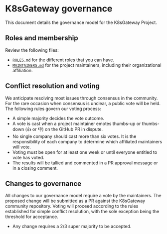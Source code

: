 # K8sGateway governance

This document details the governance model for the K8sGateway Project.

## Roles and membership


Review the following files:

- [`ROLES.md`](https://github.com/k8sgateway/community/blob/main/ROLES.md) for the different roles that you can have.
- [`MAINTAINERS.md`](https://github.com/k8sgateway/community/blob/main/MAINTAINERS.md) for the project maintainers, including their organizational affiliation.


## Conflict resolution and voting

We anticipate resolving most issues through consensus in the community. For the rare occasion when consensus is unclear, a public vote will be held. The following rules govern our voting process:

- A simple majority decides the vote outcome.
- A vote is cast when a project maintainer emotes thumbs-up or thumbs-down (👍 or 👎) on the GitHub PR in dispute.
- No single company should cast more than six votes. It is the responsibility of each company to determine which affiliated maintainers will vote.
- Voting must be open for at least one week or until everyone entitled to vote has voted.
- The results will be tallied and commented in a PR approval message or in a closing comment.

## Changes to governance

All changes to our governance model require a vote by the maintainers. The proposed change will be submitted as a PR against the K8sGateway community repository. Voting will proceed according to the rules established for simple conflict resolution, with the sole exception being the threshold for acceptance.

- Any change requires a 2/3 super majority to be accepted.

<!---
TODO: Enumerate what, precisely, constitutes a change in governance. I think it's clear editing this file, in any significant way, would count. Adjusting at least certain things wrt to the maintainer lifecycle also would likely constitute a governance change because this would directly impact who is, and is not, able to vote as well as who may be eligable or not in the future.
-->
